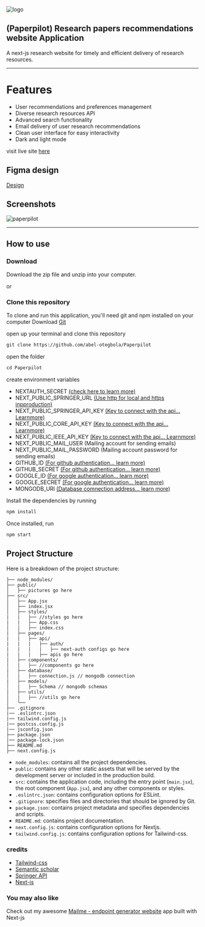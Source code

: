 ![logo](https://github.com/abel-otegbola/Paperpilot/assets/59369762/3c7416b1-9a7a-4b1a-af37-f0860faac21c)


## (Paperpilot) Research papers recommendations website Application

A next-js research website for timely and efficient delivery of research resources. 
<hr>

# Features
- User recommendations and preferences management
- Diverse research resources API
- Advanced search functionality
- Email delivery of user research recommendations
- Clean user interface for easy interactivity
- Dark and light mode

visit live site [here](https://paperpilothub.vercel.app)

## Figma design
[Design](https://www.figma.com/proto/uQEajfMBYBAKeughCEtuTP/Paperpilot?type=design&node-id=1-3&t=uTpNxdWU6QhFg90o-0&scaling=scale-down-width&page-id=0%3A1)

## Screenshots
![paperpilot](https://github.com/abel-otegbola/Paperpilot/assets/59369762/401e1fcc-4455-45ec-a222-44f9bb40157d)



<hr>

## How to use

### Download
Download the zip file and unzip into your computer.

or


### Clone this repository
To clone and run this application, you'll need git and npm installed on your computer
Download [Git](https://git-scm.com)

open up your terminal and clone this repository

```md
git clone https://github.com/abel-otegbola/Paperpilot
```

open the folder 

```md
cd Paperpilot
```

create environment variables


- NEXTAUTH_SECRET [(check here to learn more)](https://next-auth.js.org/configuration/options)
- NEXT_PUBLIC_SPRINGER_URL [(Use http for local and https inpproduction)](https://dev.springernature.com/)
- NEXT_PUBLIC_SPRINGER_API_KEY [(Key to connect with the api... Learnmore)](https://dev.springernature.com/)
- NEXT_PUBLIC_CORE_API_KEY [(Key to connect with the api... Learnmore)](https://core.ac.uk/services/api#what-is-included)
- NEXT_PUBLIC_IEEE_API_KEY [(Key to connect with the api... Learnmore)](https://developer.ieee.org/member/register)
- NEXT_PUBLIC_MAIL_USER (Mailing account for sending emails)
- NEXT_PUBLIC_MAIL_PASSWORD (Mailing account password for sending emails)
- GITHUB_ID [(For github authentication... learn more)](https://next-auth.js.org/providers/github)
- GITHUB_SECRET [(For github authentication... learn more)](https://next-auth.js.org/providers/github)
- GOOGLE_ID [(For google authentication... learn more)](https://next-auth.js.org/providers/google)
- GOOGLE_SECRET [(For google authentication... learn more)](https://next-auth.js.org/providers/google)
- MONGODB_URI [(Database comnection address... learn more)](https://www.mongodb.com/docs/)


Install the dependencies by running

```md
npm install
```

Once installed, run

```md
npm start
```

## Project Structure

Here is a breakdown of the project structure:

```
├── node_modules/
├── public/
│   ├── pictures go here
├── src/
│   ├── App.jsx
│   ├── index.jsx
│   ├── styles/
|   |   ├── //styles go here
|   |   ├── App.css
│   |   ├── index.css
|   ├── pages/
|   |   ├── api/
|   |   |   ├── auth/
|   |   |   |   ├── next-auth configs go here
|   |   |   ├── apis go here
|   ├── components/
│   |   ├── //components go here
|   ├── database/
│   |   ├── connection.js // mongodb connection
|   ├── models/
│   |   ├── Schema // mongodb schemas
|   ├── utils/
│   |   ├── //utils go here
│   └── 
├── .gitignore
|── .eslintrc.json
|── tailwind.config.js
|── postcss.config.js
|── jsconfig.json
├── package.json
|── package-lock.json
├── README.md
├── next.config.js
```

- `node_modules`: contains all the project dependencies.
- `public`: contains any other static assets that will be served by the development server or included in the production build.
- `src`: contains the application code, including the entry point (`main.jsx`), the root component (`App.jsx`), and any other components or styles.
- `.eslintrc.json`: contains configuration options for ESLint.
- `.gitignore`: specifies files and directories that should be ignored by Git.
- `package.json`: contains project metadata and specifies dependencies and scripts.
- `README.md`: contains project documentation.
- `next.config.js`: contains configuration options for Nextjs.
- `tailwind.config.js`: contains configuration options for Tailwind-css.

### credits
- [Tailwind-css](https://tailwindcss.com/docs/guides/nextjs)
- [Semantic scholar](https://www.semanticscholar.org/)
- [Springer API](https://dev.springernature.com)
- [Next-js](https://nextjs.org)

### You may also like
Check out my awesome [Mailme - endpoint generator website](https://github.com/abel-otegbola/mailme) app built with Next-js
